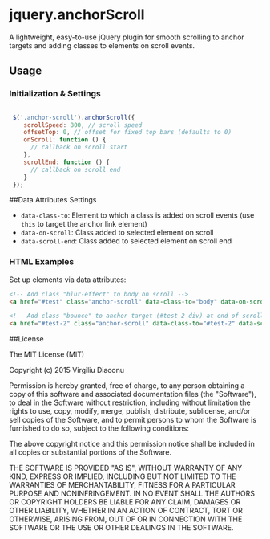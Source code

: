 # jquery.anchorScroll

A lightweight, easy-to-use jQuery plugin for smooth scrolling to anchor targets and adding classes to elements on scroll events.

## Usage

### Initialization & Settings

```js

 $('.anchor-scroll').anchorScroll({
    scrollSpeed: 800, // scroll speed
    offsetTop: 0, // offset for fixed top bars (defaults to 0)
    onScroll: function () { 
      // callback on scroll start
    },
    scrollEnd: function () { 
      // callback on scroll end
    }
 });
```
##Data Attributes Settings

- `data-class-to`: Element to which a class is added on scroll events (use `this` to target the anchor link element)
- `data-on-scroll`: Class added to selected element on scroll
- `data-scroll-end`: Class added to selected element on scroll end

### HTML Examples

Set up elements via data attributes:

```html
<!-- Add class "blur-effect" to body on scroll --> 
<a href="#test" class="anchor-scroll" data-class-to="body" data-on-scroll="blur-effect"></a>

<!-- Add class "bounce" to anchor target (#test-2 div) at end of scroll --> 
<a href="#test-2" class="anchor-scroll" data-class-to="#test-2" data-scroll-end="bounce"></a>
```


##License

The MIT License (MIT)

Copyright (c) 2015 Virgiliu Diaconu

Permission is hereby granted, free of charge, to any person obtaining a copy
of this software and associated documentation files (the "Software"), to deal
in the Software without restriction, including without limitation the rights
to use, copy, modify, merge, publish, distribute, sublicense, and/or sell
copies of the Software, and to permit persons to whom the Software is
furnished to do so, subject to the following conditions:

The above copyright notice and this permission notice shall be included in all
copies or substantial portions of the Software.

THE SOFTWARE IS PROVIDED "AS IS", WITHOUT WARRANTY OF ANY KIND, EXPRESS OR
IMPLIED, INCLUDING BUT NOT LIMITED TO THE WARRANTIES OF MERCHANTABILITY,
FITNESS FOR A PARTICULAR PURPOSE AND NONINFRINGEMENT. IN NO EVENT SHALL THE
AUTHORS OR COPYRIGHT HOLDERS BE LIABLE FOR ANY CLAIM, DAMAGES OR OTHER
LIABILITY, WHETHER IN AN ACTION OF CONTRACT, TORT OR OTHERWISE, ARISING FROM,
OUT OF OR IN CONNECTION WITH THE SOFTWARE OR THE USE OR OTHER DEALINGS IN THE
SOFTWARE.
